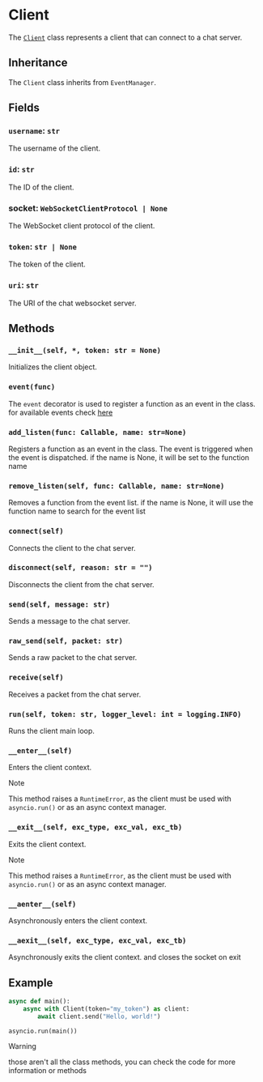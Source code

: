 # Client

The [`Client`](https://github.com/programminglaboratorys/nin0lib/blob/main/nin0lib/client.py#L36) class represents a client that can connect to a chat server.

## Inheritance

The `Client` class inherits from `EventManager`.

## Fields

### `username`: `str`

The username of the client.

### `id`: `str`

The ID of the client.

### socket: `WebSocketClientProtocol | None`

The WebSocket client protocol of the client.

### `token`: `str | None`

The token of the client.

### `uri`: `str`

The URI of the chat websocket server.

## Methods

### `__init__(self, *, token: str = None)`

Initializes the client object.

### `event(func)`

The `event` decorator is used to register a function as an event in the class. for available events check [here](https://github.com/programminglaboratorys/nin0lib/blob/main/nin0lib.docs/events.md)

### `add_listen(func: Callable, name: str=None)`

Registers a function as an event in the class. The event is triggered when the event is dispatched.
if the name is None, it will be set to the function name

### `remove_listen(self, func: Callable, name: str=None)`

Removes a function from the event list.
if the name is None, it will use the function name to search for the event list

### `connect(self)`

Connects the client to the chat server.

### `disconnect(self, reason: str = "")`

Disconnects the client from the chat server.

### `send(self, message: str)`

Sends a message to the chat server.

### `raw_send(self, packet: str)`

Sends a raw packet to the chat server.

### `receive(self)`

Receives a packet from the chat server.

### `run(self, token: str, logger_level: int = logging.INFO)`

Runs the client main loop.

### `__enter__(self)`

Enters the client context.

> [!NOTE]
> This method raises a `RuntimeError`, as the client must be used with `asyncio.run()` or as an async context manager.

### `__exit__(self, exc_type, exc_val, exc_tb)`

Exits the client context.

> [!NOTE]
> This method raises a `RuntimeError`, as the client must be used with `asyncio.run()` or as an async context manager.

### `__aenter__(self)`

Asynchronously enters the client context.

### `__aexit__(self, exc_type, exc_val, exc_tb)`

Asynchronously exits the client context. and closes the socket on exit

## Example

```python
async def main():
    async with Client(token="my_token") as client:
        await client.send("Hello, world!")

asyncio.run(main())
```

> [!WARNING]
> those aren't all the class methods, you can check the code for more information or methods
